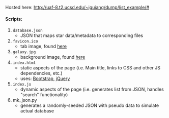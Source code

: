Hosted here: http://uaf-8.t2.ucsd.edu/~jguiang/dump/list_example/#

#### Scripts:
1. `database.json`
    - JSON that maps star data/metadata to corresponding files
2. `favicon.ico`
    - tab image, found [here](https://icons8.com/icon/43473/shooting-stars-filled)
3. `galaxy.jpg`
    - background image, found [here](https://en.wikipedia.org/wiki/Galaxy#/media/File:M82_HST_ACS_2006-14-a-large_web.jpg)
4. `index.html`
    - static aspects of the page (i.e. Main title, links to CSS and other JS dependencies, etc.)
    - uses: [Bootstrap](https://getbootstrap.com/docs/3.3/getting-started/), [jQuery](https://jquery.com/)
5. `index.js`
    - dynamic aspects of the page (i.e. generates list from JSON, handles "search" functionality)
6. mk_json.py
    - generates a randomly-seeded JSON with pseudo data to simulate actual database
